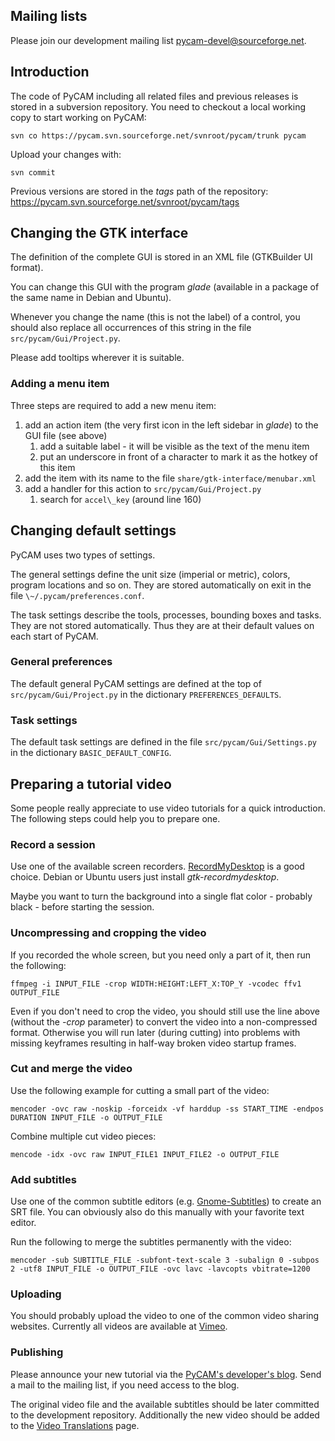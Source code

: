 Mailing lists
-------------

Please join our development mailing list
[pycam-devel@sourceforge.net](http://sourceforge.net/mailarchive/forum.php?forum_name=pycam-devel).

Introduction
------------

The code of PyCAM including all related files and previous releases is
stored in a subversion repository. You need to checkout a local working
copy to start working on PyCAM:

    svn co https://pycam.svn.sourceforge.net/svnroot/pycam/trunk pycam

Upload your changes with:

    svn commit

Previous versions are stored in the *tags* path of the repository:
<https://pycam.svn.sourceforge.net/svnroot/pycam/tags>

Changing the GTK interface
--------------------------

The definition of the complete GUI is stored in an XML file (GTKBuilder
UI format).

You can change this GUI with the program *glade* (available in a package
of the same name in Debian and Ubuntu).

Whenever you change the name (this is not the label) of a control, you
should also replace all occurrences of this string in the file
`src/pycam/Gui/Project.py`.

Please add tooltips wherever it is suitable.

### Adding a menu item

Three steps are required to add a new menu item:

1.  add an action item (the very first icon in the left sidebar in
    *glade*) to the GUI file (see above)
    1.  add a suitable label - it will be visible as the text of the
        menu item
    2.  put an underscore in front of a character to mark it as the
        hotkey of this item
2.  add the item with its name to the file
    `share/gtk-interface/menubar.xml`
3.  add a handler for this action to `src/pycam/Gui/Project.py`
    1.  search for `accel\_key` (around line 160)

Changing default settings
-------------------------

PyCAM uses two types of settings.

The general settings define the unit size (imperial or metric), colors,
program locations and so on. They are stored automatically on exit in
the file `\~/.pycam/preferences.conf`.

The task settings describe the tools, processes, bounding boxes and
tasks. They are not stored automatically. Thus they are at their default
values on each start of PyCAM.

### General preferences

The default general PyCAM settings are defined at the top of
`src/pycam/Gui/Project.py` in the dictionary `PREFERENCES_DEFAULTS`.

### Task settings

The default task settings are defined in the file
`src/pycam/Gui/Settings.py` in the dictionary `BASIC_DEFAULT_CONFIG`.

Preparing a tutorial video
--------------------------

Some people really appreciate to use video tutorials for a quick
introduction. The following steps could help you to prepare one.

### Record a session

Use one of the available screen recorders.
[RecordMyDesktop](http://recordmydesktop.sourceforge.net) is a good
choice. Debian or Ubuntu users just install *gtk-recordmydesktop*.

Maybe you want to turn the background into a single flat color -
probably black - before starting the session.

### Uncompressing and cropping the video

If you recorded the whole screen, but you need only a part of it, then
run the following:

    ffmpeg -i INPUT_FILE -crop WIDTH:HEIGHT:LEFT_X:TOP_Y -vcodec ffv1 OUTPUT_FILE

Even if you don't need to crop the video, you should still use the line
above (without the *-crop* parameter) to convert the video into a
non-compressed format. Otherwise you will run later (during cutting)
into problems with missing keyframes resulting in half-way broken video
startup frames.

### Cut and merge the video

Use the following example for cutting a small part of the video:

    mencoder -ovc raw -noskip -forceidx -vf harddup -ss START_TIME -endpos DURATION INPUT_FILE -o OUTPUT_FILE

Combine multiple cut video pieces:

    mencode -idx -ovc raw INPUT_FILE1 INPUT_FILE2 -o OUTPUT_FILE

### Add subtitles

Use one of the common subtitle editors (e.g.
[Gnome-Subtitles](http://gnome-subtitles.sourceforge.net/)) to create an
SRT file. You can obviously also do this manually with your favorite
text editor.

Run the following to merge the subtitles permanently with the video:

    mencoder -sub SUBTITLE_FILE -subfont-text-scale 3 -subalign 0 -subpos 2 -utf8 INPUT_FILE -o OUTPUT_FILE -ovc lavc -lavcopts vbitrate=1200

### Uploading

You should probably upload the video to one of the common video sharing
websites. Currently all videos are available at
[Vimeo](http://vimeo.com/channels/pycam).

### Publishing

Please announce your new tutorial via the [PyCAM's developer's
blog](http://fab.senselab.org/pycam). Send a mail to the mailing list,
if you need access to the blog.

The original video file and the available subtitles should be later
committed to the development repository. Additionally the new video
should be added to the [Video Translations](video-translations.md) page.
